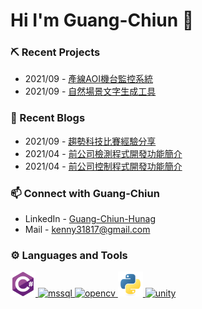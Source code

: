 # Hi I'm Guang-Chiun 👋

### ⛏ Recent Projects
* 2021/09 - [產線AOI機台監控系統](https://github.com/Guang-Chiun/MonitorSystem)
* 2021/09 - [自然場景文字生成工具](https://github.com/Guang-Chiun/OCR_Image_Generator)

### 📖 Recent Blogs
* 2021/09 - [趨勢科技比賽經驗分享](https://github.com/Guang-Chiun/WindowsFormsApp1)
* 2021/04 - [前公司檢測程式開發功能簡介](https://github.com/Guang-Chiun/WindowsFormsApp1)
* 2021/04 - [前公司控制程式開發功能簡介](https://hackmd.io/@TaNq7dHGRLWgeV6SVPERyQ/BkIB1QuVK)

### 📫 Connect with Guang-Chiun
- LinkedIn - [Guang-Chiun-Hunag](https://www.linkedin.com/in/guangchiun-huang-937587220/)
- Mail - [kenny31817@gmail.com](mailto:kenny31817@gmail.com)


### ⚙️ Languages and Tools
<p align="left"> <a href="https://www.w3schools.com/cs/" target="_blank"> <img src="https://raw.githubusercontent.com/devicons/devicon/master/icons/csharp/csharp-original.svg" alt="csharp" width="40" height="40"/> </a> <a href="https://www.microsoft.com/en-us/sql-server" target="_blank"> <img src="https://www.svgrepo.com/show/303229/microsoft-sql-server-logo.svg" alt="mssql" width="40" height="40"/> </a> <a href="https://opencv.org/" target="_blank"> <img src="https://www.vectorlogo.zone/logos/opencv/opencv-icon.svg" alt="opencv" width="40" height="40"/> </a> <a href="https://www.python.org" target="_blank"> <img src="https://raw.githubusercontent.com/devicons/devicon/master/icons/python/python-original.svg" alt="python" width="40" height="40"/> </a> <a href="https://unity.com/" target="_blank"> <img src="https://www.vectorlogo.zone/logos/unity3d/unity3d-icon.svg" alt="unity" width="40" height="40"/> </a> </p>

